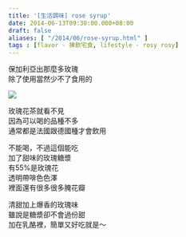 ```yaml
---
title: '[生活調味] rose syrup'
date: 2014-06-13T09:30:00.000+08:00
draft: false
aliases: [ "/2014/06/rose-syrup.html" ]
tags : [flavor - 揀飲宅食, lifestyle - rosy rosy]
---
```


保加利亞出那麼多玫瑰  
除了使用當然少不了食用的  

![](/images/rosesyrup.jpg)

玫瑰花茶就看不見  
因為可以喝的品種不多  
通常都是法國跟德國種才會飲用  
  
不能喝，不過這個能吃  
加了甜味的玫瑰糖漿  
有55%是玫瑰花  
透明帶啡色色澤  
裡面還有很多很多腌花瓣  
  
清甜加上爆香的玫瑰味  
雖說是糖漿卻不會過份甜  
加在乳酪裡，簡單又好吃就是～

